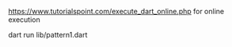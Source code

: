 https://www.tutorialspoint.com/execute_dart_online.php for online execution

dart run lib/pattern1.dart
